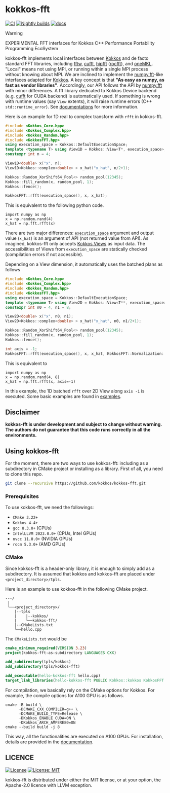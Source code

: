 <!--
SPDX-FileCopyrightText: (C) The kokkos-fft development team, see COPYRIGHT.md file

SPDX-License-Identifier: MIT OR Apache-2.0 WITH LLVM-exception
-->

# kokkos-fft

[![CI](https://github.com/kokkos/kokkos-fft/actions/workflows/build_test.yaml/badge.svg)](https://github.com/kokkos/kokkos-fft/actions)
[![Nightly builds](https://github.com/kokkos/kokkos-fft/actions/workflows/build_nightly.yaml/badge.svg)](https://github.com/kokkos/kokkos-fft/actions/workflows/build_nightly.yaml)
[![docs](https://readthedocs.org/projects/kokkosfft/badge/?version=latest)](https://kokkosfft.readthedocs.io/en/latest/?badge=latest)

> [!WARNING]
> EXPERIMENTAL FFT interfaces for Kokkos C++ Performance Portability Programming EcoSystem

kokkos-fft implements local interfaces between [Kokkos](https://github.com/kokkos/kokkos) and de facto standard FFT libraries, including [fftw](http://www.fftw.org), [cufft](https://developer.nvidia.com/cufft), [hipfft](https://github.com/ROCm/hipFFT) ([rocfft](https://github.com/ROCm/rocFFT)), and [oneMKL](https://spec.oneapi.io/versions/latest/elements/oneMKL/source/index.html). "Local" means not using MPI, or running within a single MPI process without knowing about MPI. We are inclined to implement the [numpy.fft](https://numpy.org/doc/stable/reference/routines.fft.html)-like interfaces adapted for [Kokkos](https://github.com/kokkos/kokkos).
A key concept is that **"As easy as numpy, as fast as vendor libraries"**. Accordingly, our API follows the API by [numpy.fft](https://numpy.org/doc/stable/reference/routines.fft.html) with minor differences. A fft library dedicated to Kokkos Device backend (e.g. [cufft](https://developer.nvidia.com/cufft) for CUDA backend) is automatically used. If something is wrong with runtime values (say `View` extents), it will raise runtime errors (C++ `std::runtime_error`). See [documentations](https://kokkosfft.readthedocs.io/) for more information.

Here is an example for 1D real to complex transform with `rfft` in kokkos-fft.
```C++
#include <Kokkos_Core.hpp>
#include <Kokkos_Complex.hpp>
#include <Kokkos_Random.hpp>
#include <KokkosFFT.hpp>
using execution_space = Kokkos::DefaultExecutionSpace;
template <typename T> using View1D = Kokkos::View<T*, execution_space>;
constexpr int n = 4;

View1D<double> x("x", n);
View1D<Kokkos::complex<double> > x_hat("x_hat", n/2+1);

Kokkos::Random_XorShift64_Pool<> random_pool(12345);
Kokkos::fill_random(x, random_pool, 1);
Kokkos::fence();

KokkosFFT::rfft(execution_space(), x, x_hat);
```

This is equivalent to the following python code.

```python3
import numpy as np
x = np.random.rand(4)
x_hat = np.fft.rfft(x)
```

There are two major differences: [`execution_space`](https://kokkos.org/kokkos-core-wiki/API/core/execution_spaces.html) argument and output value (`x_hat`) is an argument of API (not returned value from API). As imagined, kokkos-fft only accepts [Kokkos Views](https://kokkos.org/kokkos-core-wiki/API/core/View.html) as input data. The accessibilities of Views from `execution_space` are statically checked (compilation errors if not accessible).

Depending on a View dimension, it automatically uses the batched plans as follows
```C++
#include <Kokkos_Core.hpp>
#include <Kokkos_Complex.hpp>
#include <Kokkos_Random.hpp>
#include <KokkosFFT.hpp>
using execution_space = Kokkos::DefaultExecutionSpace;
template <typename T> using View2D = Kokkos::View<T**, execution_space>;
constexpr int n0 = 4, n1 = 8;

View2D<double> x("x", n0, n1);
View2D<Kokkos::complex<double> > x_hat("x_hat", n0, n1/2+1);

Kokkos::Random_XorShift64_Pool<> random_pool(12345);
Kokkos::fill_random(x, random_pool, 1);
Kokkos::fence();

int axis = -1;
KokkosFFT::rfft(execution_space(), x, x_hat, KokkosFFT::Normalization::backward, axis); // FFT along -1 axis and batched along 0th axis
```

This is equivalent to

```python3
import numpy as np
x = np.random.rand(4, 8)
x_hat = np.fft.rfft(x, axis=-1)
```

In this example, the 1D batched `rfft` over 2D View along `axis -1` is executed. Some basic examples are found in [examples](examples).

## Disclaimer
**kokkos-fft is under development and subject to change without warning. The authors do not guarantee that this code runs correctly in all the environments.**

## Using kokkos-fft
For the moment, there are two ways to use kokkos-fft: including as a subdirectory in CMake project or installing as a library. First of all, you need to clone this repo.
```bash
git clone --recursive https://github.com/kokkos/kokkos-fft.git
```

### Prerequisites
To use kokkos-fft, we need the followings:
* `CMake 3.22+`
* `Kokkos 4.4+`
* `gcc 8.3.0+` (CPUs)
* `IntelLLVM 2023.0.0+` (CPUs, Intel GPUs)
* `nvcc 11.0.0+` (NVIDIA GPUs)
* `rocm 5.3.0+` (AMD GPUs)

### CMake
Since kokkos-fft is a header-only library, it is enough to simply add as a subdirectory. It is assumed that kokkos and kokkos-fft are placed under `<project_directory>/tpls`.

Here is an example to use kokkos-fft in the following CMake project.
```
---/
 |
 └──<project_directory>/
    |--tpls
    |    |--kokkos/
    |    └──kokkos-fft/
    |--CMakeLists.txt
    └──hello.cpp
```

The `CMakeLists.txt` would be
```CMake
cmake_minimum_required(VERSION 3.23)
project(kokkos-fft-as-subdirectory LANGUAGES CXX)

add_subdirectory(tpls/kokkos)
add_subdirectory(tpls/kokkos-fft)

add_executable(hello-kokkos-fft hello.cpp)
target_link_libraries(hello-kokkos-fft PUBLIC Kokkos::kokkos KokkosFFT::fft)
```

For compilation, we basically rely on the CMake options for Kokkos. For example, the compile options for A100 GPU is as follows.
```
cmake -B build \
      -DCMAKE_CXX_COMPILER=g++ \
      -DCMAKE_BUILD_TYPE=Release \
      -DKokkos_ENABLE_CUDA=ON \
      -DKokkos_ARCH_AMPERE80=ON
cmake --build build -j 8
```
This way, all the functionalities are executed on A100 GPUs. For installation, details are provided in the [documentation](https://kokkosfft.readthedocs.io/en/latest/intro/building.html#install-kokkosfft-as-a-library).

## LICENCE
[![License](https://img.shields.io/badge/License-Apache--2.0_WITH_LLVM--exception-blue)](https://spdx.org/licenses/LLVM-exception.html)
[![License: MIT](https://img.shields.io/badge/License-MIT-yellow.svg)](https://opensource.org/licenses/MIT)

kokkos-fft is distributed under either the MIT license, or at your option, the Apache-2.0 licence with LLVM exception.
